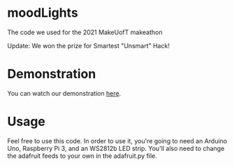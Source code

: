 # moodLights
The code we used for the 2021 MakeUofT makeathon

Update: We won the prize for Smartest "Unsmart" Hack!
# Demonstration
You can watch our demonstration [here](https://www.youtube.com/watch?v=MuVjlvfe61I&t=123s).
# Usage
Feel free to use this code. In order to use it, you're going to need an Arduino Uno, Raspberry Pi 3, and an WS2812b LED strip. You'll also need to change the adafruit feeds to your own in the adafruit.py file.
